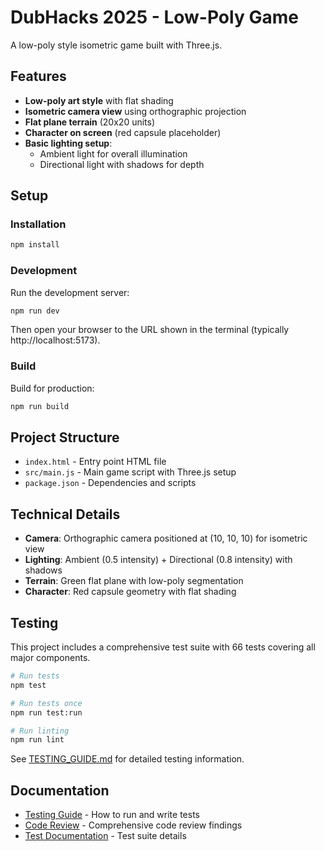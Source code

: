 # DubHacks 2025 - Low-Poly Game

A low-poly style isometric game built with Three.js.

## Features

- **Low-poly art style** with flat shading
- **Isometric camera view** using orthographic projection
- **Flat plane terrain** (20x20 units)
- **Character on screen** (red capsule placeholder)
- **Basic lighting setup**:
  - Ambient light for overall illumination
  - Directional light with shadows for depth

## Setup

### Installation

```bash
npm install
```

### Development

Run the development server:

```bash
npm run dev
```

Then open your browser to the URL shown in the terminal (typically http://localhost:5173).

### Build

Build for production:

```bash
npm run build
```

## Project Structure

- `index.html` - Entry point HTML file
- `src/main.js` - Main game script with Three.js setup
- `package.json` - Dependencies and scripts

## Technical Details

- **Camera**: Orthographic camera positioned at (10, 10, 10) for isometric view
- **Lighting**: Ambient (0.5 intensity) + Directional (0.8 intensity) with shadows
- **Terrain**: Green flat plane with low-poly segmentation
- **Character**: Red capsule geometry with flat shading

## Testing

This project includes a comprehensive test suite with 66 tests covering all major components.

```bash
# Run tests
npm test

# Run tests once
npm run test:run

# Run linting
npm run lint
```

See [TESTING_GUIDE.md](TESTING_GUIDE.md) for detailed testing information.

## Documentation

- [Testing Guide](TESTING_GUIDE.md) - How to run and write tests
- [Code Review](CODE_REVIEW.md) - Comprehensive code review findings
- [Test Documentation](tests/README.md) - Test suite details
